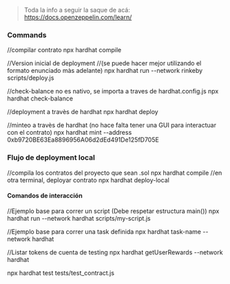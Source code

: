 > Toda la info a seguir la saque de acá: https://docs.openzeppelin.com/learn/
### Commands
//compilar contrato
npx hardhat compile

//Version inicial de deployment 
//(se puede hacer mejor utilizando el formato enunciado màs adelante)
npx hardhat run --network rinkeby scripts/deploy.js 

//check-balance no es nativo, se importa a traves de hardhat.config.js
npx hardhat check-balance

//deployment a travès de hardhat 
npx hardhat deploy

//minteo a travès de hardhat (no hace falta tener una GUI para interactuar con el contrato)
npx hardhat mint --address 0xb9720BE63Ea8896956A06d2dEd491De125fD705E


### Flujo de deployment local
//compila los contratos del proyecto que sean .sol
npx hardhat compile
//en otra terminal, deployar contrato
npx hardhat deploy-local
#### Comandos de interacción
//Ejemplo base para correr un script (Debe respetar estructura main())
npx hardhat run --network hardhat scripts/my-script.js

//Ejemplo base para correr una task definida
npx hardhat task-name --network hardhat

//Listar tokens de cuenta de testing
npx hardhat getUserRewards --network hardhat

npx hardhat test tests/test_contract.js